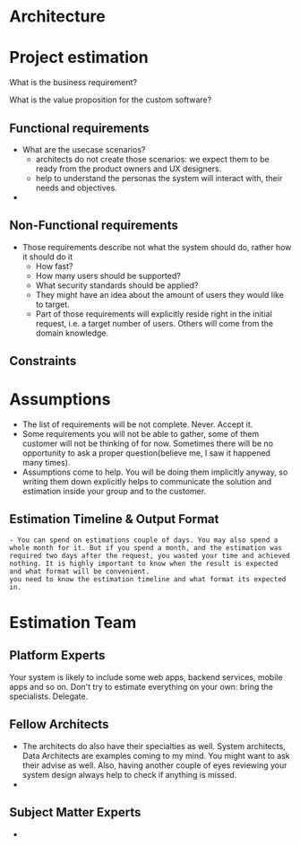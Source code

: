 # Architecture

# Project estimation

What is the business requirement?

What is the value proposition for the custom software?

## Functional requirements

  - What are the usecase scenarios?
    - architects do not create those scenarios: we expect them to be ready from the product owners and UX designers.
    - help to understand the personas the system will interact with, their needs and objectives.
  - 
## Non-Functional requirements

  -  Those requirements describe not what the system should do, rather how it should do it
      -  How fast? 
      -  How many users should be supported? 
      -  What security standards should be applied?
      -  They might have an idea about the amount of users they would like to target.
      -  Part of those requirements will explicitly reside right in the initial request, i.e. a target number of users. Others will come from the domain knowledge.

## Constraints



# Assumptions

  - The list of requirements will be not complete. Never. Accept it.
  - Some requirements you will not be able to gather, some of them customer will not be thinking of for now. Sometimes there will be no opportunity to ask a proper question(believe me, I saw it happened many times).
  - Assumptions come to help. You will be doing them implicitly anyway, so writing them down explicitly helps to communicate the solution and estimation inside your group and to the customer.

## Estimation Timeline & Output Format
    - You can spend on estimations couple of days. You may also spend a whole month for it. But if you spend a month, and the estimation was required two days after the request, you wasted your time and achieved nothing. It is highly important to know when the result is expected and what format will be convenient.
    you need to know the estimation timeline and what format its expected in.
    
 # Estimation Team
## Platform Experts
Your system is likely to include some web apps, backend services, mobile apps and so on. Don't try to estimate everything on your own: bring the specialists. Delegate.

## Fellow Architects
 - The architects do also have their specialties as well. System architects, Data Architects are examples coming to my mind. You might want to ask their advise as well. Also, having another couple of eyes reviewing your system design always help to check if anything is missed.
 - 
## Subject Matter Experts
 - 


